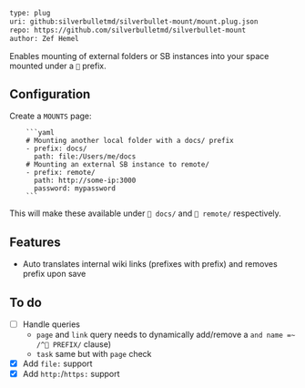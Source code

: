 ```meta
type: plug
uri: github:silverbulletmd/silverbullet-mount/mount.plug.json
repo: https://github.com/silverbulletmd/silverbullet-mount
author: Zef Hemel
```

Enables mounting of external folders or SB instances into your space mounted under a `🚪` prefix.

## Configuration
Create a `MOUNTS` page:

        ```yaml
        # Mounting another local folder with a docs/ prefix
        - prefix: docs/
          path: file:/Users/me/docs
        # Mounting an external SB instance to remote/
        - prefix: remote/
          path: http://some-ip:3000
          password: mypassword
        ```

This will make these available under `🚪 docs/` and `🚪 remote/` respectively.

## Features
* Auto translates internal wiki links (prefixes with prefix) and removes prefix upon save

## To do
* [ ] Handle queries
  * `page` and `link` query needs to dynamically add/remove a `and name =~ /^🚪 PREFIX/` clause)
  * `task` same but with `page` check
* [x] Add `file:` support
* [x] Add `http:`/`https:` support
